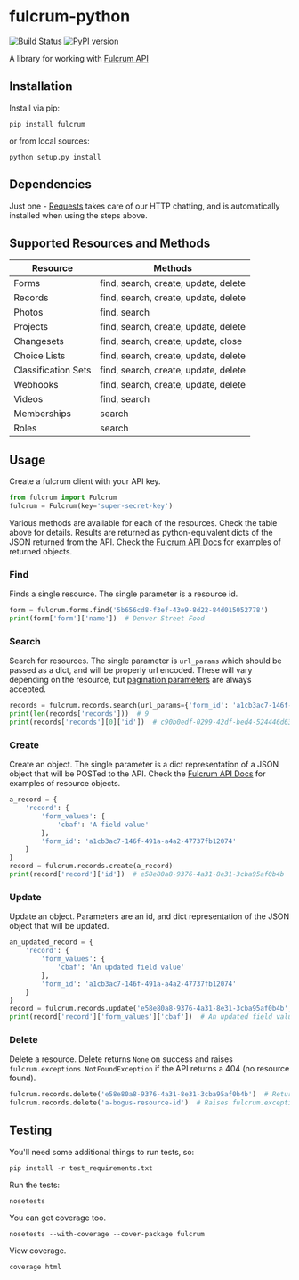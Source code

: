 # fulcrum-python

[![Build Status](https://api.travis-ci.org/fulcrumapp/fulcrum-python.png)](https://travis-ci.org/fulcrumapp/fulcrum-python)&nbsp;[![PyPI version](https://img.shields.io/pypi/v/fulcrum.svg)](https://pypi.python.org/pypi/fulcrum/)

A library for working with [Fulcrum API](http://www.fulcrumapp.com/developers/api/)

## Installation

Install via pip:

    pip install fulcrum

or from local sources:

    python setup.py install

## Dependencies

Just one - [Requests](http://docs.python-requests.org/en/latest/) takes care of our HTTP chatting, and is automatically installed when using the steps above.

## Supported Resources and Methods

| Resource            | Methods                              |
|---------------------|--------------------------------------|
| Forms               | find, search, create, update, delete |
| Records             | find, search, create, update, delete |
| Photos              | find, search                         |
| Projects            | find, search, create, update, delete |
| Changesets          | find, search, create, update, close  |
| Choice Lists        | find, search, create, update, delete |
| Classification Sets | find, search, create, update, delete |
| Webhooks            | find, search, create, update, delete |
| Videos              | find, search                         |
| Memberships         | search                               |
| Roles               | search                               |

## Usage

Create a fulcrum client with your API key.

```python
from fulcrum import Fulcrum
fulcrum = Fulcrum(key='super-secret-key')
```

Various methods are available for each of the resources. Check the table above for details. Results are returned as python-equivalent dicts of the JSON returned from the API. Check the [Fulcrum API Docs](http://www.fulcrumapp.com/developers/api/) for examples of returned objects.

### Find

Finds a single resource. The single parameter is a resource id.

```python
form = fulcrum.forms.find('5b656cd8-f3ef-43e9-8d22-84d015052778')
print(form['form']['name'])  # Denver Street Food
```

### Search

Search for resources. The single parameter is `url_params` which should be passed as a dict, and will be properly url encoded. These will vary depending on the resource, but [pagination parameters](http://www.fulcrumapp.com/developers/api/introduction/#notes) are always accepted.

```python
records = fulcrum.records.search(url_params={'form_id': 'a1cb3ac7-146f-491a-a4a2-47737fb12074'})
print(len(records['records']))  # 9
print(records['records'][0]['id'])  # c90b0edf-0299-42df-bed4-524446d63f40
```

### Create

Create an object. The single parameter is a dict representation of a JSON object that will be POSTed to the API. Check the [Fulcrum API Docs](http://www.fulcrumapp.com/developers/api/) for examples of resource objects.

```python
a_record = {
    'record': {
        'form_values': {
            'cbaf': 'A field value'
        },
        'form_id': 'a1cb3ac7-146f-491a-a4a2-47737fb12074'
    }
}
record = fulcrum.records.create(a_record)
print(record['record']['id'])  # e58e80a8-9376-4a31-8e31-3cba95af0b4b
```

### Update

Update an object. Parameters are an id, and dict representation of the JSON object that will be updated.

```python
an_updated_record = {
    'record': {
        'form_values': {
            'cbaf': 'An updated field value'
        },
        'form_id': 'a1cb3ac7-146f-491a-a4a2-47737fb12074'
    }
}
record = fulcrum.records.update('e58e80a8-9376-4a31-8e31-3cba95af0b4b', an_updated_record)
print(record['record']['form_values']['cbaf'])  # An updated field value
```

### Delete

Delete a resource. Delete returns `None` on success and raises `fulcrum.exceptions.NotFoundException` if the API returns a 404 (no resource found).

```python
fulcrum.records.delete('e58e80a8-9376-4a31-8e31-3cba95af0b4b')  # Returns None (assuming the record is found and deleted)
fulcrum.records.delete('a-bogus-resource-id')  # Raises fulcrum.exceptions.NotFoundException
```

## Testing

You'll need some additional things to run tests, so:

    pip install -r test_requirements.txt

Run the tests:

    nosetests

You can get coverage too.

    nosetests --with-coverage --cover-package fulcrum

View coverage.

    coverage html
